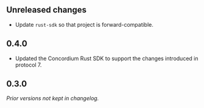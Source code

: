 ## Unreleased changes

- Update `rust-sdk` so that project is forward-compatible.

## 0.4.0

- Updated the Concordium Rust SDK to support the changes introduced in protocol 7.

## 0.3.0

*Prior versions not kept in changelog.*
